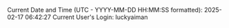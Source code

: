 Current Date and Time (UTC - YYYY-MM-DD HH:MM:SS formatted): 2025-02-17 06:42:27
Current User's Login: luckyaiman
